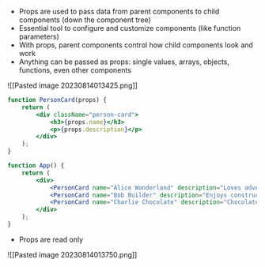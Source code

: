 - Props are used to pass data from parent components to child components (down the component tree)
- Essential tool to configure and customize components (like function parameters)
- With props, parent components control how child components look and work
- Anything can be passed as props: single values, arrays, objects, functions, even other components

![[Pasted image 20230814013425.png]]

```jsx
function PersonCard(props) {
    return (
        <div className="person-card">
            <h3>{props.name}</h3>
            <p>{props.description}</p>
        </div>
    );
}
```

```jsx
function App() {
    return (
        <div>
            <PersonCard name="Alice Wonderland" description="Loves adventures" />
            <PersonCard name="Bob Builder" description="Enjoys construction" />
            <PersonCard name="Charlie Chocolate" description="Chocolate factory owner" />
        </div>
    );
}
```

- Props are read only

![[Pasted image 20230814013750.png]]



